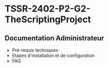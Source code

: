 # TSSR-2402-P2-G2-TheScriptingProject

## Documentation Administrateur

- Pré-requis techniques
- Etapes d'installation et de configuration
- FAQ
